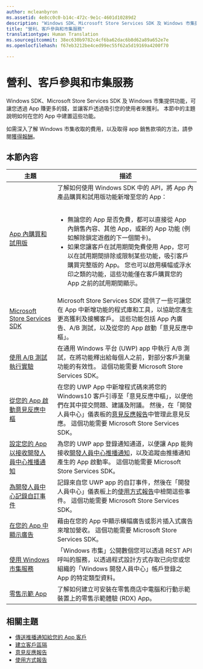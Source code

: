 ```yaml
---
author: mcleanbyron
ms.assetid: 4e8cc0c0-b14c-472c-9e1c-4601d10289d2
description: "Windows SDK、Microsoft Store Services SDK 及 Windows 市集提供許多功能，可讓您透過 App 賺更多的錢，並讓客戶透過吸引您的使用者來獲利。"
title: "營利、客戶參與和市集服務"
translationtype: Human Translation
ms.sourcegitcommit: 38ec630b9782c4cf6ba62dac6b8d62a89a652e7e
ms.openlocfilehash: f67eb3212be4ced99ec55f62a5d19169a4200f70

---
```


# 營利、客戶參與和市集服務




Windows SDK、Microsoft Store Services SDK 及 Windows 市集提供功能，可讓您透過 App 賺更多的錢，並讓客戶透過吸引您的使用者來獲利。 本節中的主題說明如何在您的 App 中建置這些功能。

如需深入了解 Windows 市集收取的費用，以及取得 app 銷售款項的方法，請參閱[獲得報酬](https://msdn.microsoft.com/library/windows/apps/mt148536)。

## 本節內容

| 主題                | 描述                 |
|--------------------|-----------------------------|
| [App 內購買和試用版](in-app-purchases-and-trials.md)      | 了解如何使用 Windows SDK 中的 API，將 App 內產品購買和試用版功能新增至您的 App：<br/><br/><ul><li>無論您的 App 是否免費，都可以直接從 App 內銷售內容、其他 App，或新的 App 功能 (例如解除鎖定遊戲的下一個關卡)。</li><li>如果您讓客戶在試用期間免費使用 App，您可以在試用期間排除或限制某些功能，吸引客戶購買完整版的 App。 您也可以啟用橫幅或浮水印之類的功能，這些功能僅在客戶購買您的 App 之前的試用期間顯示。</li></ul>  |
| [Microsoft Store Services SDK](microsoft-store-services-sdk.md)      | Microsoft Store Services SDK 提供了一些可讓您在 App 中新增功能的程式庫和工具，以協助您產生更高獲利及接觸客戶。 這些功能包括 App 內廣告、A/B 測試，以及從您的 App 啟動「意見反應中樞」。 |
| [使用 A/B 測試執行實驗](run-app-experiments-with-a-b-testing.md)      |   在通用 Windows 平台 (UWP) app 中執行 A/B 測試，在將功能釋出給每個人之前，對部分客戶測量功能的有效性。 這個功能需要 Microsoft Store Services SDK。  |
| [從您的 App 啟動意見反應中樞](launch-feedback-hub-from-your-app.md)      |   在您的 UWP App 中新增程式碼來將您的 Windows10 客戶引導至「意見反應中樞」，以便他們在其中提交問題、建議及附議。 然後，在「開發人員中心」儀表板的[意見反應報告](../publish/feedback-report.md)中管理此意見反應。 這個功能需要 Microsoft Store Services SDK。   |
| [設定您的 App 以接收開發人員中心推播通知](configure-your-app-to-receive-dev-center-notifications.md)  |  為您的 UWP app 登錄通知通道，以便讓 App 能夠接收[開發人員中心推播通知](../publish/send-push-notifications-to-your-apps-customers.md)，以及追蹤由推播通知產生的 App 啟動率。 這個功能需要 Microsoft Store Services SDK。  |
| [為開發人員中心記錄自訂事件](log-custom-events-for-dev-center.md)  | 記錄來自您 UWP app 的自訂事件，然後在「開發人員中心」儀表板上的[使用方式報告](../publish/usage-report.md)中檢閱這些事件。 這個功能需要 Microsoft Store Services SDK。 |
| [在您的 App 中顯示廣告](display-ads-in-your-app.md)      |   藉由在您的 App 中顯示橫幅廣告或影片插入式廣告來增加營收。 這個功能需要 Microsoft Store Services SDK。   |
| [使用 Windows 市集服務](using-windows-store-services.md)                                    | 「Windows 市集」公開數個您可以透過 REST API 呼叫的服務，以透過程式設計方式存取已向您或您組織的「Windows 開發人員中心」帳戶登錄之 App 的特定類型資料。    |
| [零售示範 App](retail-demo-experience.md)                                    | 了解如何建立可安裝在零售商店中電腦和行動示範裝置上的零售示範體驗 (RDX) App。  |

## 相關主題

* [傳送推播通知給您的 App 客戶](../publish/send-push-notifications-to-your-apps-customers.md)
* [建立客戶區隔](../publish/create-customer-segments.md)
* [意見反應報告](../publish/feedback-report.md)
* [使用方式報告](../publish/usage-report.md)



<!--HONumber=Nov16_HO1-->


